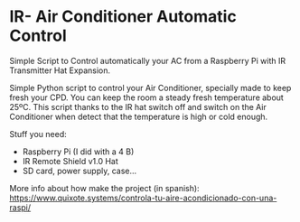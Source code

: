 # IR- Air Conditioner Automatic Control
Simple Script to Control automatically your AC from a Raspberry Pi  with IR Transmitter Hat Expansion.

Simple Python script to control your Air Conditioner, specially made to keep fresh your CPD. You can keep the room a steady fresh temperature about 25ºC. This script thanks to the IR hat switch off and switch on the Air Conditioner when detect that the temperature is high or cold enough.

Stuff you need:

- Raspberry Pi (I did with a 4 B)
- IR Remote Shield v1.0 Hat
- SD card, power supply, case...

More info about how make the project (in spanish): https://www.quixote.systems/controla-tu-aire-acondicionado-con-una-raspi/



